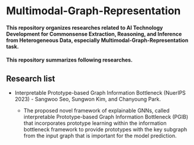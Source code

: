 # Multimodal-Graph-Representation

#### This repository organizes researches related to AI Technology Development for Commonsense Extraction, Reasoning, and Inference from Heterogeneous Data, especially Multimodal-Graph-Representation task. 
#### This repository summarizes following researches.

## Research list
* Interpretable Prototype-based Graph Information Bottleneck (NuerIPS 2023) - Sangwoo Seo, Sungwon Kim, and Chanyoung Park.

  * The proposed novel framework of explainable GNNs, called interpretable Prototype-based Graph Information Bottleneck (PGIB) that incorporates prototype learning within the information bottleneck framework to provide prototypes with the key subgraph from the input graph that is important for the model prediction.
